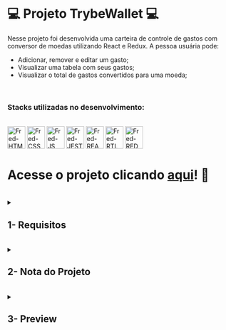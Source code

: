 # :computer: Projeto TrybeWallet :computer:

Nesse projeto foi desenvolvida uma carteira de controle de gastos com conversor de moedas utilizando React e Redux. A pessoa usuária pode:
 - Adicionar, remover e editar um gasto;
 - Visualizar uma tabela com seus gastos;
 - Visualizar o total de gastos convertidos para uma moeda;

<br />

### Stacks utilizadas no desenvolvimento:
<div style="display: inline_block"><br>
  <img alt="Fred-HTML" height="50" width="40" src="https://cdn.jsdelivr.net/gh/devicons/devicon/icons/html5/html5-original.svg" />
  <img alt="Fred-CSS" height="50" width="40" src="https://cdn.jsdelivr.net/gh/devicons/devicon/icons/css3/css3-original.svg" />
  <img alt="Fred-JS" height="50" width="40" src="https://cdn.jsdelivr.net/gh/devicons/devicon/icons/javascript/javascript-original.svg" />
  <img alt="Fred-JEST" height="50" width="40" src="https://cdn.jsdelivr.net/gh/devicons/devicon/icons/jest/jest-plain.svg" />
  <img alt="Fred-REACT" height="50" width="40" src="https://cdn.jsdelivr.net/gh/devicons/devicon/icons/react/react-original.svg" />
  <img alt="Fred-RTL" height="50" width="40" src="https://testing-library.com/img/logo-large.png" alt="rtl icon" />
  <img alt="Fred-REDUX" height="50" width="40" src="https://cdn.jsdelivr.net/gh/devicons/devicon/icons/redux/redux-original.svg" />
</div>

# Acesse o projeto clicando [aqui](https://fredericotp.github.io/trybe-project-13-trybewallet/)! :green_heart:

<br />

<details>
<summary>
  
## 1- Requisitos
  
</summary>
 
### Página de Login

Crie uma página para que a pessoa usuária se identifique, com email e senha. Esta página deve ser a página inicial de seu aplicativo.

### 1. Crie uma página inicial de login

### 2. Crie um header para a página de carteira

### 3. Desenvolva um formulário para adicionar uma despesa

### 4. Salve todas as informações do formulário no estado global

### 5. Desenvolva testes para atingir 60% de cobertura total da aplicação

### 6. Desenvolva uma tabela com os gastos

### 7. Implemente a lógica para que a tabela seja alimentada pelo estado da aplicação

### 8. Crie um botão para deletar uma despesa da tabela

### 9. Crie um botão para editar uma despesa da tabela

### 10. Desenvolva testes para atingir 90% de cobertura total da aplicação

</details>
<br />

<details>
<summary>

## 2- Nota do Projeto

</summary>

## 100% :heavy_check_mark:

![Project-TrybeWallet-Grade](https://github.com/FredericoTP/trybe-project-13-trybewallet/blob/main/images/trybewallet-grade.png?raw=true)

</details>
<br />

<details>
<summary>

## 3- Preview

</summary>

![Project-TrybeWallet-Preview1](https://github.com/FredericoTP/trybe-project-13-trybewallet/blob/main/images/trybewallet-preview1.png?raw=true)
 
![Project-TrybeWallet-Preview2](https://github.com/FredericoTP/trybe-project-13-trybewallet/blob/main/images/trybewallet-preview2.png?raw=true)
 
</details>
